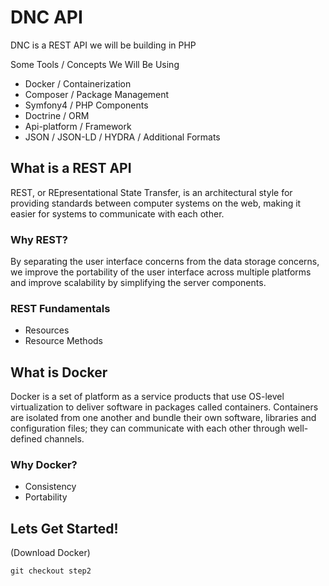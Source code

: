# DNC API

DNC is a REST API we will be building in PHP

Some Tools / Concepts We Will Be Using

* Docker / Containerization
* Composer / Package Management
* Symfony4 / PHP Components
* Doctrine / ORM
* Api-platform / Framework
* JSON / JSON-LD / HYDRA / Additional Formats

## What is a REST API
REST, or REpresentational State Transfer, is an architectural style for providing standards between computer systems on the web, making it easier for systems to communicate with each other.

### Why REST?
By separating the user interface concerns from the data storage concerns, we improve the portability of the user interface across multiple platforms and improve scalability by simplifying the server components.

### REST Fundamentals
* Resources
* Resource Methods

## What is Docker
Docker is a set of platform as a service products that use OS-level virtualization to deliver software in packages called containers. Containers are isolated from one another and bundle their own software, libraries and configuration files; they can communicate with each other through well-defined channels.

### Why Docker?

* Consistency
* Portability

## Lets Get Started!
(Download Docker)

`git checkout step2`